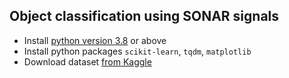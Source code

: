## Object classification using SONAR signals

- Install [python version 3.8](https://www.python.org) or above
- Install python packages `scikit-learn`, `tqdm`, `matplotlib`
- Download dataset [from Kaggle](https://www.kaggle.com/datasets/mattcarter865/mines-vs-rocks)
